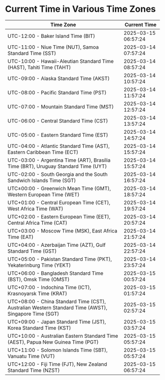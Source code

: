 # Current Time in Various Time Zones

| Time Zone | Current Time |
|-----------|--------------|
| UTC-12:00 - Baker Island Time (BIT) | 2025-03-15 06:57:24 |
| UTC-11:00 - Niue Time (NUT), Samoa Standard Time (SST) | 2025-03-14 07:57:24 |
| UTC-10:00 - Hawaii-Aleutian Standard Time (HAST), Tahiti Time (TAHT) | 2025-03-14 08:57:24 |
| UTC-09:00 - Alaska Standard Time (AKST) | 2025-03-14 10:57:24 |
| UTC-08:00 - Pacific Standard Time (PST) | 2025-03-14 11:57:24 |
| UTC-07:00 - Mountain Standard Time (MST) | 2025-03-14 12:57:24 |
| UTC-06:00 - Central Standard Time (CST) | 2025-03-14 13:57:24 |
| UTC-05:00 - Eastern Standard Time (EST) | 2025-03-14 14:57:24 |
| UTC-04:00 - Atlantic Standard Time (AST), Eastern Caribbean Time (ECT) | 2025-03-14 15:57:24 |
| UTC-03:00 - Argentina Time (ART), Brasília Time (BRT), Uruguay Standard Time (UYT) | 2025-03-14 15:57:24 |
| UTC-02:00 - South Georgia and the South Sandwich Islands Time (SGT) | 2025-03-14 16:57:24 |
| UTC±00:00 - Greenwich Mean Time (GMT), Western European Time (WET) | 2025-03-14 18:57:24 |
| UTC+01:00 - Central European Time (CET), West Africa Time (WAT) | 2025-03-14 19:57:24 |
| UTC+02:00 - Eastern European Time (EET), Central Africa Time (CAT) | 2025-03-14 20:57:24 |
| UTC+03:00 - Moscow Time (MSK), East Africa Time (EAT) | 2025-03-14 21:57:24 |
| UTC+04:00 - Azerbaijan Time (AZT), Gulf Standard Time (GST) | 2025-03-14 22:57:24 |
| UTC+05:00 - Pakistan Standard Time (PKT), Yekaterinburg Time (YEKT) | 2025-03-14 23:57:24 |
| UTC+06:00 - Bangladesh Standard Time (BST), Omsk Time (OMST) | 2025-03-15 00:57:24 |
| UTC+07:00 - Indochina Time (ICT), Krasnoyarsk Time (KRAT) | 2025-03-15 01:57:24 |
| UTC+08:00 - China Standard Time (CST), Australian Western Standard Time (AWST), Singapore Time (SGT) | 2025-03-15 02:57:24 |
| UTC+09:00 - Japan Standard Time (JST), Korea Standard Time (KST) | 2025-03-15 03:57:24 |
| UTC+10:00 - Australian Eastern Standard Time (AEST), Papua New Guinea Time (PGT) | 2025-03-15 05:57:24 |
| UTC+11:00 - Solomon Islands Time (SBT), Vanuatu Time (VUT) | 2025-03-15 05:57:24 |
| UTC+12:00 - Fiji Time (FJT), New Zealand Standard Time (NZST) | 2025-03-15 06:57:24 |
